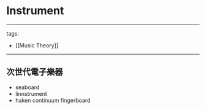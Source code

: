# Instrument

---
tags:
  - [[Music Theory]]
---


## 次世代電子樂器

* seaboard
* linnstrument
* haken continuum fingerboard